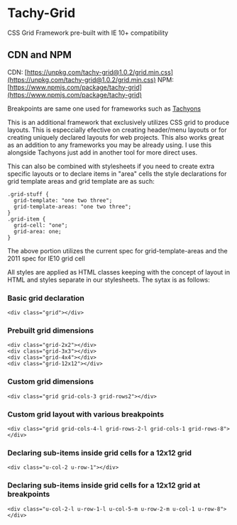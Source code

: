 # Tachy-Grid
CSS Grid Framework pre-built with IE 10+ compatibility

## CDN and NPM
CDN: [https://unpkg.com/tachy-grid@1.0.2/grid.min.css](https://unpkg.com/tachy-grid@1.0.2/grid.min.css)
NPM: [https://www.npmjs.com/package/tachy-grid](https://www.npmjs.com/package/tachy-grid)

Breakpoints are same one used for frameworks such as [Tachyons](https://tachyons.io/)

This is an additional framework that exclusively utilizes CSS grid to produce layouts. This is especcially efective on creating header/menu layouts or for creating uniquely declared layouts for web projects. This also works great as an addition to any frameworks you may be already using. I use this alongside Tachyons just add in another tool for more direct uses.

This can also be combined with stylesheets if you need to create extra specific layouts or to declare items in "area" cells the style declarations for grid template areas and grid template are as such:

```
.grid-stuff {
  grid-template: "one two three";
  grid-template-areas: "one two three";
}
.grid-item {
  grid-cell: "one";
  grid-area: one;
}
```

The above portion utilizes the current spec for grid-template-areas and the 2011 spec for IE10 grid cell

All styles are applied as HTML classes keeping with the concept of layout in HTML and styles separate in our stylesheets.
The sytax is as follows:

### Basic grid declaration
`<div class="grid"></div>`

### Prebuilt grid dimensions
`<div class="grid-2x2"></div>`  
`<div class="grid-3x3"></div>`  
`<div class="grid-4x4"></div>`  
`<div class="grid-12x12"></div>`  

### Custom grid dimensions
`<div class="grid grid-cols-3 grid-rows2"></div>`

### Custom grid layout with various breakpoints
`<div class="grid grid-cols-4-l grid-rows-2-l grid-cols-1 grid-rows-8"></div>`

### Declaring sub-items inside grid cells for a 12x12 grid
`<div class="u-col-2 u-row-1"></div>`

### Declaring sub-items inside grid cells for a 12x12 grid at breakpoints
`<div class="u-col-2-l u-row-1-l u-col-5-m u-row-2-m u-col-1 u-row-8"></div>`
